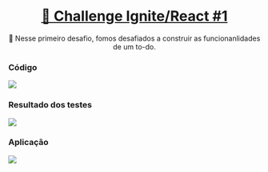 <h1 align="center">
    <a href="https://pt-br.reactjs.org/">🔗 Challenge Ignite/React #1</a>
</h1>
<p align="center">🚀 Nesse primeiro desafio, fomos desafiados a construir as funcionanlidades de um to-do.</p>


### Código
<img src=”code.png”>


### Resultado dos testes
<img src=”test.png”>


### Aplicação
<img src=”test.png”>